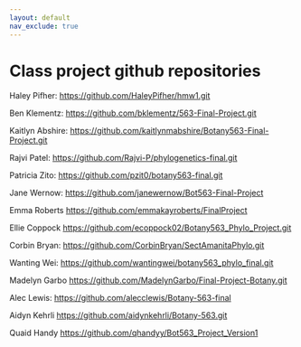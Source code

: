 ```yaml
---
layout: default
nav_exclude: true
---
```


# Class project github repositories

Haley Pifher: https://github.com/HaleyPifher/hmw1.git

Ben Klementz: <https://github.com/bklementz/563-Final-Project.git>

Kaitlyn Abshire: <https://github.com/kaitlynmabshire/Botany563-Final-Project.git>

Rajvi Patel: <https://github.com/Rajvi-P/phylogenetics-final.git>

Patricia Zito: <https://github.com/pzit0/botany563-final.git>

Jane Wernow: <https://github.com/janewernow/Bot563-Final-Project>

Emma Roberts <https://github.com/emmakayroberts/FinalProject>

Ellie Coppock <https://github.com/ecoppock02/Botany563_Phylo_Project.git>

Corbin Bryan: <https://github.com/CorbinBryan/SectAmanitaPhylo.git>

Wanting Wei: <https://github.com/wantingwei/botany563_phylo_final.git>

Madelyn Garbo https://github.com/MadelynGarbo/Final-Project-Botany.git 

Alec Lewis: https://github.com/alecclewis/Botany-563-final

Aidyn Kehrli https://github.com/aidynkehrli/Botany-563.git

Quaid Handy https://github.com/qhandyy/Bot563_Project_Version1


